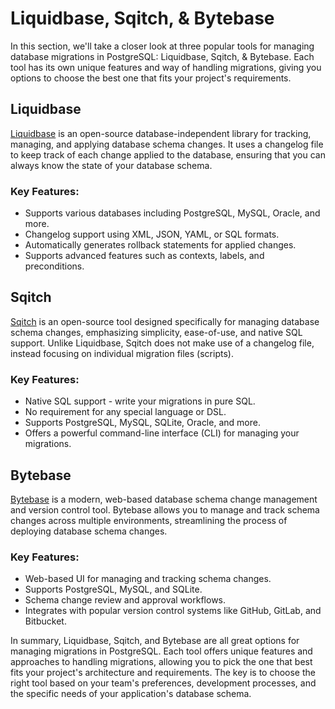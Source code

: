 # Liquidbase, Sqitch, & Bytebase

In this section, we'll take a closer look at three popular tools for managing database migrations in PostgreSQL: Liquidbase, Sqitch, & Bytebase. Each tool has its own unique features and way of handling migrations, giving you options to choose the best one that fits your project's requirements.

## Liquidbase

[Liquidbase](https://www.liquibase.org/) is an open-source database-independent library for tracking, managing, and applying database schema changes. It uses a changelog file to keep track of each change applied to the database, ensuring that you can always know the state of your database schema.

### Key Features:

- Supports various databases including PostgreSQL, MySQL, Oracle, and more.
- Changelog support using XML, JSON, YAML, or SQL formats.
- Automatically generates rollback statements for applied changes.
- Supports advanced features such as contexts, labels, and preconditions.

## Sqitch

[Sqitch](https://sqitch.org/) is an open-source tool designed specifically for managing database schema changes, emphasizing simplicity, ease-of-use, and native SQL support. Unlike Liquidbase, Sqitch does not make use of a changelog file, instead focusing on individual migration files (scripts).

### Key Features:

- Native SQL support - write your migrations in pure SQL.
- No requirement for any special language or DSL.
- Supports PostgreSQL, MySQL, SQLite, Oracle, and more.
- Offers a powerful command-line interface (CLI) for managing your migrations.

## Bytebase

[Bytebase](https://bytebase.io/) is a modern, web-based database schema change management and version control tool. Bytebase allows you to manage and track schema changes across multiple environments, streamlining the process of deploying database schema changes.

### Key Features:

- Web-based UI for managing and tracking schema changes.
- Supports PostgreSQL, MySQL, and SQLite.
- Schema change review and approval workflows.
- Integrates with popular version control systems like GitHub, GitLab, and Bitbucket.

In summary, Liquidbase, Sqitch, and Bytebase are all great options for managing migrations in PostgreSQL. Each tool offers unique features and approaches to handling migrations, allowing you to pick the one that best fits your project's architecture and requirements. The key is to choose the right tool based on your team's preferences, development processes, and the specific needs of your application's database schema.